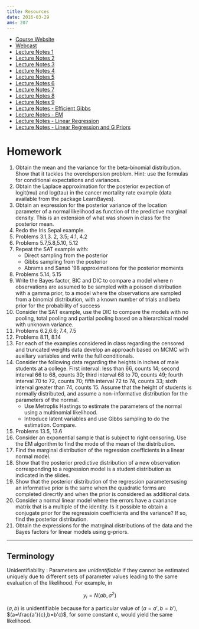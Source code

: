```yaml
---
title: Resources
date: 2016-03-29
ams: 207
---
```


- [Course Website](https://ams207-spring16-01.courses.soe.ucsc.edu/)
- [Webcast](https://webcast.ucsc.edu/)
- [Lecture Notes 1](https://github.com/luiarthur/bayesModel_HW/blob/master/notes/notes1.pdf)
- [Lecture Notes 2](https://github.com/luiarthur/bayesModel_HW/blob/master/notes/notes2.pdf)
- [Lecture Notes 3](https://github.com/luiarthur/bayesModel_HW/blob/master/notes/notes3.pdf)
- [Lecture Notes 4](https://github.com/luiarthur/bayesModel_HW/blob/master/notes/notes4.pdf)
- [Lecture Notes 5](https://github.com/luiarthur/bayesModel_HW/blob/master/notes/notes5.pdf)
- [Lecture Notes 6](https://github.com/luiarthur/bayesModel_HW/blob/master/notes/notes6.pdf)
- [Lecture Notes 7](https://github.com/luiarthur/bayesModel_HW/blob/master/notes/notes7.pdf)
- [Lecture Notes 8](https://github.com/luiarthur/bayesModel_HW/blob/master/notes/notes8.pdf)
- [Lecture Notes 9](https://github.com/luiarthur/bayesModel_HW/blob/master/notes/notes9.pdf)
- [Lecture Notes - Efficient Gibbs](https://github.com/luiarthur/bayesModel_HW/blob/master/notes/notes10.pdf)
- [Lecture Notes - EM](https://github.com/luiarthur/bayesModel_HW/blob/master/notes/notes11.pdf)
- [Lecture Notes - Linear Regression](https://github.com/luiarthur/bayesModel_HW/blob/master/notes/notes12.pdf)
- [Lecture Notes - Linear Regression and G Priors](https://drive.google.com/open?id=0B7Ccueiur0BNSzlNUFZuTkg0VHM)

# Homework
1. Obtain the mean and the variance for the beta-binomial distribution. Show that it tackles   the overdispersion problem. Hint: use the formulas for conditional expectations and variances.
2. Obtain the Laplace approximation for the posterior expection of  logit(mu) and log(tau) in the cancer mortality rate example (data available from the package LearnBayes).
3. Obtain an expression for the posterior variance of the location parameter of a normal likelihood as function of the predictive marginal density. This is an extension of what was shown in class for the posterior mean.
4. Redo the Iris Sepal example.
5. Problems 3.1,3. 2, 3.5; 4.1, 4.2
6. Problems 5.7,5.8,5.10, 5.12
7. Repeat the SAT example with:
    - Direct sampling from the posterior
    - Gibbs sampling from the posterior
    - Abrams and Sansó '98 approximations for the posterior moments
8. Problems 5.14, 5.15
9. Write the Bayes factor, BIC and DIC to compare a model where n observations are assumed to be sampled with a poisson distribution with a gamma prior, to a model where the observations are sampled from a binomial distribution, with a known number of trials and beta prior for the probability of success
10. Consider the SAT example, use the DIC to compare the models with no  pooling, total pooling and partial pooling based on a hierarchical model with unknown variance.
11. Problems 6.2,6.6; 7.4, 7.5
12. Problems 8.11, 8.14
13. For each of the examples considered in class regarding the censored and truncated weights data develop an approach based on MCMC with auxiliary variables and write the full conditionals.
14. Consider the following data regarding the heights in inches of male students at a college. First interval: less than 66, counts 14; second interval 66 to 68, counts 30; third interval 68 to 70, counts 49; fourth interval 70 to 72, counts 70; fifth interval 72 to 74, counts 33; sixth interval greater than 74, counts 15. Assume that the height of students is normally distributed, and assume a non-informative distribution for the parameters of the normal.
    - Use Metroplis Hastings to estimate the parameters of the normal using a multinomial likelihood.
    - Introduce latent variables and use Gibbs sampling to do the estimation. Compare.
15. Problems 13.5, 13.6
16. Consider an exponential sample that is subject to right censoring. Use the EM algorithm to find the mode of the mean of the distribution.
17. Find the marginal distribution of the regression coefficients in a linear normal model.
18. Show that the posterior predictive distribution of a new observation corresponding to a regression model is a student distribution as indicated in the slides.
19. Show that the posterior distribution of the regression parametersusing an informative prior is the same when the quadratic forms are completed direcrtly and when the prior is considered as additional data.
20. Consider a normal linear model where the errors have a cvariance matrix that is a multiple of the identity. Is it possible to obtain a conjugate prior for the regressioin coefficients and the variance? If so, find the posterior distribution.
21. Obtain the expressions for the matrginal distributions of the data and the Bayes factors for linear models using g-priors.

***

## Terminology

Unidentifiability
: Parameters are *unidentifiable* if they cannot be estimated uniquely due to different sets of parameter values leading to the same evaluation of the likelihood. For example, in

$$
  y_i = N(ab,\sigma^2)
$$

$(a,b)$ is unidentifiable because for a particular value of $(a=a',b=b')$, $(a=\frac{a'}{c},b=b'c)$, for some constant $c$, would yield the same likelihood.

